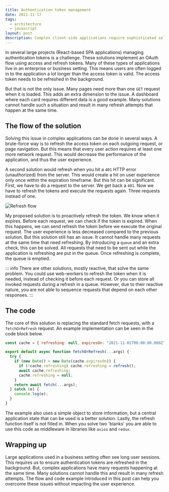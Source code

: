 ```yaml
---
title: Authentication token management
date: 2021-11-17
tags:
  - architecture
  - javascript
layout: post
description: Complex client-side applications require sophisticated solutions around authentication management and background refreshing.
---
```


In several large projects (React-based SPA applications) managing authentication tokens is a challenge. These solutions implement an OAuth flow using access and refresh tokens. Many of these types of applications live in an enterprise or business setting. This means users are often logged in to the application a lot longer than the access token is valid. The access token needs to be refreshed in the background.

But that is not the only issue. Many pages need more than one `GET` request when it is loaded. This adds an extra dimension to the issue. A dashboard where each card requires different data is a good example. Many solutions cannot handle such a situation and result in many refresh attempts that happen at the same time.

## The flow of the solution

Solving this issue in complex applications can be done in several ways. A brute-force way is to refresh the access token on each outgoing request, or page navigation. But this means that every user action requires at least one more network request. This would decrease the performance of the application, and thus the user experience.

A second solution would refresh when you hit a `401` HTTP error (unauthorized) from the server. This would create a hit on user experience only once within the expiration timeframe. But this hit can be significant. First, we have to do a request to the server. We get back a `401`. Now we have to refresh the tokens and execute the requests again. Three requests instead of one.

![Refresh flow](/img/client-refresh-2.png)

My proposed solution is to proactively refresh the token. We know when it expires. Before each request, we can check if the token is expired. When this happens, we can send refresh the token before we execute the original request. The user experience is less decreased compared to the previous solution. But this solution still has an issue. It cannot handle many requests at the same time that need refreshing. By introducing a `queue` and an extra check, this can be solved. All requests that need to be sent out while the application is refreshing are put in the queue. Once refreshing is complete, the queue is emptied.

::: info
There are other solutions, mostly reactive, that solve the same problem. You could use web-workers to refresh the token when it is needed, instead of checking it before each request. Or you can store all invoked requests during a refresh in a queue. However, due to their reactive nature, you are not able to sequence requests that depend on each other responses.
:::

## The code

The core of this solution is replacing the standard fetch requests, with a `fetchOrRefresh` request. An example implementation can be seen in the code block below.

```js
const cache = { refreshing: null, expiresOn: "2021-11-01T00:00:00.000Z" };

export default async function fetchOrRefresh(...args) {
  try {
    if (new Date() > new Date(cache.expiresOn)) {
      if (!cache.refreshing) cache.refreshing = refresh();
      await cache.refreshing;
      cache.refreshing = null;
    }
    return await fetch(...args);
  } catch (e) {
    console.log(e);
  }
}
```

The example also uses a simple object to store information, but a central application state that can be used is a better solution. Lastly, the refresh function itself is not filled in. When you solve two 'blanks' you are able to use this code as middleware in libraries like `axios` and `redux`.

## Wrapping up

Large applications used in a business setting often see long user sessions. This requires us to ensure authentication tokens are refreshed in the background. But, complex applications have many requests happening at the same time. Many solutions cannot handle this and result in many refresh attempts. The flow and code example introduced in this post can help you overcome these issues without impacting the user experience.
